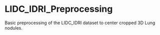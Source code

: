# LIDC_IDRI_Preprocessing
Basic preprocessing of the LIDC_IDRI dataset to center cropped 3D Lung nodules.

